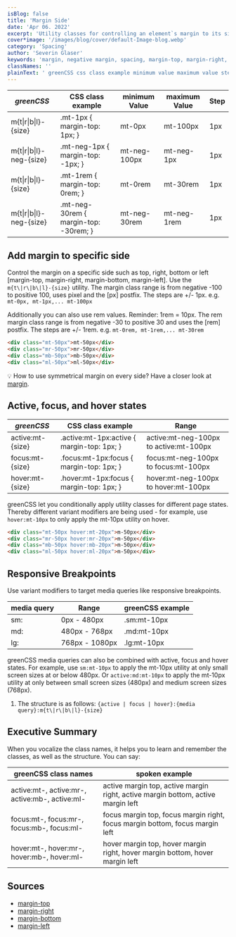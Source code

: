 ```yaml
---
isBlog: false
title: 'Margin Side'
date: 'Apr 06. 2022'
excerpt: 'Utility classes for controlling an element`s margin to its sides.'
cover*image: '/images/blog/cover/default-Image-blog.webp'
category: 'Spacing'
author: 'Severin Glaser'
keywords: 'margin, negative margin, spacing, margin-top, margin-right, margin-bottom, margin-left'
classNames: ''
plainText: ' greenCSS css class example minimum value maximum value step m t r b l size mt-1px margin-top: 1px; mt-0px mt-100px 1px m t r b l -neg size mt-neg-1px margin-top: -1px; mt-neg-100px mt-neg-1px 1px m t r b l size mt-1rem margin-top: 0rem; mt-0rem mt-30rem 1px m t r b l -neg size mt-neg-30rem margin-top: -30rem; mt-neg-30rem mt-neg-1rem 1px add margin to specific side control the margin on a specific side such as top right bottom or left margin-top margin-right margin-bottom margin-left use the `m t r b l size ` utility the margin class range is from negative -100 to positive 100 uses pixel and the px postfix the steps are + 1px e g `mt-0px mt-1px mt-100px` additionally you can also use rem values reminder: 1rem = 10px the rem margin class range is from negative -30 to positive 30 and uses the rem postfix the steps are + 1rem e g `mt-0rem mt-1rem mt-30rem`  💡 how to use symmetrical margin on every side? have a closer look at margin docs spacing-margin active focus and hover states greenCSS css class example range active:mt size active :mt-1px:active margin-top: 1px; active:mt-neg-100px to active:mt-100px focus:mt size focus :mt-1px:focus margin-top: 1px; focus:mt-neg-100px to focus:mt-100px hover:mt size hover :mt-1px:focus margin-top: 1px; hover:mt-neg-100px to hover:mt-100px greenCSS let you conditionally apply utility classes for different page states thereby different variant modifiers are being used for example use `hover:mt-10px` to only apply the mt-10px utility on hover  responsive breakpoints use variant modifiers to target media queries like responsive breakpoints media query range greenCSS example sm: 0px 480px sm:mt-10px md: 480px 768px md:mt-10px lg: 768px 1080px lg:mt-10px greenCSS media queries can also be combined with active focus and hover states for example use `sm:mt-10px` to apply the mt-10px utility at only small screen sizes at or below 480px or `active:md:mt-10px` to apply the mt-10px utility at only between small screen sizes 480px and medium screen sizes 768px 1 the structure is as follows: ` active focus hover : media query :m t r b l size ` executive summary when you vocalize the class names it helps you to learn and remember the classes as well as the structure you can say: greenCSS class names spoken example active:mt active:mr active:mb active:ml active margin top active margin right active margin bottom active margin left focus:mt focus:mr focus:mb focus:ml focus margin top focus margin right focus margin bottom focus margin left hover:mt hover:mr hover:mb hover:ml hover margin top hover margin right hover margin bottom hover margin left sources margin-top https: developer mozilla org en-us docs web css margin-top margin-right https: developer mozilla org en-us docs web css margin-right margin-bottom https: developer mozilla org en-us docs web css margin-bottom margin-left https: developer mozilla org en-us docs web css margin-left '
---
```


| _greenCSS_               | CSS class example                     | minimum Value | maximum Value | Step |
| ------------------------ | ------------------------------------- | ------------- | ------------- | ---- |
| m{t\|r\|b\|l}-{size}     | .mt-1px { margin-top: 1px; }          | mt-0px        | mt-100px      | 1px  |
| m{t\|r\|b\|l}-neg-{size} | .mt-neg-1px { margin-top: -1px; }     | mt-neg-100px  | mt-neg-1px    | 1px  |
| m{t\|r\|b\|l}-{size}     | .mt-1rem { margin-top: 0rem; }        | mt-0rem       | mt-30rem      | 1px  |
| m{t\|r\|b\|l}-neg-{size} | .mt-neg-30rem { margin-top: -30rem; } | mt-neg-30rem  | mt-neg-1rem   | 1px  |

## Add margin to specific side

Control the margin on a specific side such as top, right, bottom or left [margin-top, margin-right, margin-bottom, margin-left]. Use the `m{t\|r\|b\|l}-{size}` utility. The margin class range is from negative -100 to positive 100, uses pixel and the [px] postfix. The steps are +/- 1px. e.g. `mt-0px, mt-1px,... mt-100px`

Additionally you can also use rem values. Reminder: 1rem = 10px. The rem margin class range is from negative -30 to positive 30 and uses the [rem] postfix. The steps are +/- 1rem. e.g. `mt-0rem, mt-1rem,... mt-30rem`

```html
<div class="mt-50px">mt-50px</div>
<div class="mr-50px">mr-50px</div>
<div class="mb-50px">mb-50px</div>
<div class="ml-50px">ml-50px</div>
```

💡 How to use symmetrical margin on every side? Have a closer look at [margin](/docs/spacing-margin).

## Active, focus, and hover states

| _greenCSS_       | CSS class example                           | Range                                  |
| ---------------- | ------------------------------------------- | -------------------------------------- |
| active:mt-{size} | .active\:mt-1px:active { margin-top: 1px; } | active:mt-neg-100px to active:mt-100px |
| focus:mt-{size}  | .focus\:mt-1px:focus { margin-top: 1px; }   | focus:mt-neg-100px to focus:mt-100px   |
| hover:mt-{size}  | .hover\:mt-1px:focus { margin-top: 1px; }   | hover:mt-neg-100px to hover:mt-100px   |

greenCSS let you conditionally apply utility classes for different page states. Thereby different variant modifiers are being used - for example, use `hover:mt-10px` to only apply the mt-10px utility on hover.

```html
<div class="mt-50px hover:mt-20px">m-50px</div>
<div class="mr-50px hover:mr-20px">m-50px</div>
<div class="mb-50px hover:mb-20px">m-50px</div>
<div class="ml-50px hover:ml-20px">m-50px</div>
```

## Responsive Breakpoints

Use variant modifiers to target media queries like responsive breakpoints.

| media query | Range          | greenCSS example |
| ----------- | -------------- | ---------------- |
| sm:         | 0px - 480px    | .sm:mt-10px      |
| md:         | 480px - 768px  | .md:mt-10px      |
| lg:         | 768px - 1080px | .lg:mt-10px      |

greenCSS media queries can also be combined with active, focus and hover states. For example, use `sm:mt-10px` to apply the mt-10px utility at only small screen sizes at or below 480px. Or `active:md:mt-10px` to apply the mt-10px utility at only between small screen sizes (480px) and medium screen sizes (768px).

1. The structure is as follows: `{active | focus | hover}:{media query}:m{t\|r\|b\|l}-{size}`

## Executive Summary

When you vocalize the class names, it helps you to learn and remember the classes, as well as the structure. You can say:

| greenCSS class names                           | spoken example                                                                   |
| ---------------------------------------------- | -------------------------------------------------------------------------------- |
| active:mt-, active:mr-, active:mb-, active:ml- | active margin top, active margin right, active margin bottom, active margin left |
| focus:mt-, focus:mr-, focus:mb-, focus:ml-     | focus margin top, focus margin right, focus margin bottom, focus margin left     |
| hover:mt-, hover:mr-, hover:mb-, hover:ml-     | hover margin top, hover margin right, hover margin bottom, hover margin left     |

## Sources

- [margin-top](https://developer.mozilla.org/en-US/docs/Web/CSS/margin-top)
- [margin-right](https://developer.mozilla.org/en-US/docs/Web/CSS/margin-right)
- [margin-bottom](https://developer.mozilla.org/en-US/docs/Web/CSS/margin-bottom)
- [margin-left](https://developer.mozilla.org/en-US/docs/Web/CSS/margin-left)
